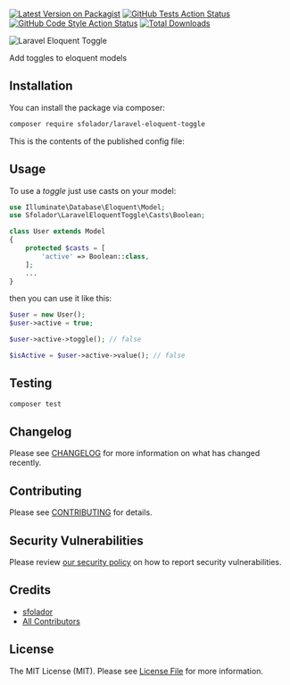 [![Latest Version on Packagist](https://img.shields.io/packagist/v/sfolador/laravel-eloquent-toggle.svg?style=flat-square)](https://packagist.org/packages/sfolador/laravel-eloquent-toggle)
[![GitHub Tests Action Status](https://img.shields.io/github/workflow/status/sfolador/laravel-eloquent-toggle/run-tests?label=tests)](https://github.com/sfolador/laravel-eloquent-toggle/actions?query=workflow%3Arun-tests+branch%3Amain)
[![GitHub Code Style Action Status](https://img.shields.io/github/workflow/status/sfolador/laravel-eloquent-toggle/Fix%20PHP%20code%20style%20issues?label=code%20style)](https://github.com/sfolador/laravel-eloquent-toggle/actions?query=workflow%3A"Fix+PHP+code+style+issues"+branch%3Amain)
[![Total Downloads](https://img.shields.io/packagist/dt/sfolador/laravel-eloquent-toggle.svg?style=flat-square)](https://packagist.org/packages/sfolador/laravel-eloquent-toggle)

<img src="https://sfolador-github.s3.eu-south-1.amazonaws.com/laravel-eloquent-toggle.png?t=1" alt="Laravel Eloquent Toggle"/>

Add toggles to eloquent models

## Installation

You can install the package via composer:

```bash
composer require sfolador/laravel-eloquent-toggle
```
This is the contents of the published config file:


## Usage

To use a _toggle_ just use casts on your model:

```php
use Illuminate\Database\Eloquent\Model;
use Sfolador\LaravelEloquentToggle\Casts\Boolean;

class User extends Model
{
    protected $casts = [
        'active' => Boolean::class,
    ];
    ...
}
```
then you can use it like this:

```php
$user = new User();
$user->active = true;

$user->active->toggle(); // false

$isActive = $user->active->value(); // false
```

## Testing

```bash
composer test
```

## Changelog

Please see [CHANGELOG](CHANGELOG.md) for more information on what has changed recently.

## Contributing

Please see [CONTRIBUTING](CONTRIBUTING.md) for details.

## Security Vulnerabilities

Please review [our security policy](../../security/policy) on how to report security vulnerabilities.

## Credits

- [sfolador](https://github.com/sfolador)
- [All Contributors](../../contributors)

## License

The MIT License (MIT). Please see [License File](LICENSE.md) for more information.
